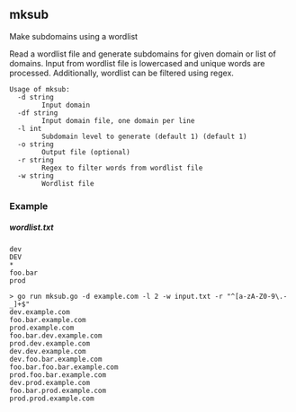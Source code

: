 mksub
-----
Make subdomains using a wordlist

Read a wordlist file and generate subdomains for given domain or list of domains.
Input from wordlist file is lowercased and unique words are processed. Additionally, wordlist can be
filtered using regex. 

```
Usage of mksub:
  -d string
    	Input domain
  -df string
    	Input domain file, one domain per line
  -l int
    	Subdomain level to generate (default 1) (default 1)
  -o string
    	Output file (optional)
  -r string
    	Regex to filter words from wordlist file
  -w string
    	Wordlist file
```

### Example

##### wordlist.txt
```
dev
DEV
*
foo.bar
prod
```
```shell script
> go run mksub.go -d example.com -l 2 -w input.txt -r "^[a-zA-Z0-9\.-_]+$"
dev.example.com
foo.bar.example.com
prod.example.com
foo.bar.dev.example.com
prod.dev.example.com
dev.dev.example.com
dev.foo.bar.example.com
foo.bar.foo.bar.example.com
prod.foo.bar.example.com
dev.prod.example.com
foo.bar.prod.example.com
prod.prod.example.com

```
